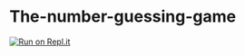 # The-number-guessing-game
[![Run on Repl.it](https://repl.it/badge/github/RoseGP/The-number-guessing-game)](https://repl.it/github/RoseGP/The-number-guessing-game)